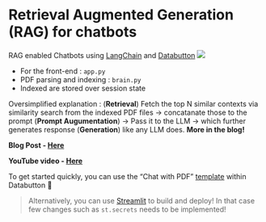 # Retrieval Augmented Generation (RAG) for chatbots
RAG enabled Chatbots using [LangChain](https://www.langchain.com) and [Databutton](https://databutton.com/login?utm_source=github&utm_medium=avra&utm_article=rag)
![](https://github.com/avrabyt/RAG-Chatbot/blob/main/thumbnail.webp)

- For the front-end : `app.py`
- PDF parsing and indexing : `brain.py`
- Indexed are stored over session state 

Oversimplified explanation : (**Retrieval**) Fetch the top N similar contexts via similarity search from the indexed PDF files -> concatanate those to the prompt (**Prompt Augumentation**) -> Pass it to the LLM -> which further generates response (**Generation**) like any LLM does. **More in the blog!**

**Blog Post - [Here](https://medium.com/databutton/why-your-next-ai-product-needs-rag-implemented-in-it-9ee22f9770c8)**

**YouTube video - [Here](https://youtu.be/Yh1GEWqgkt0)**

To get started quickly, you can use the “Chat with PDF” [template](https://databutton.com/new?templateId=pt-x2Rh7dEYwIuCxXaR) within Databutton 🚀

> Alternatively, you can use [Streamlit](https://streamlit.io) to build and deploy! In that case few changes such as `st.secrets` needs to be implemented!
